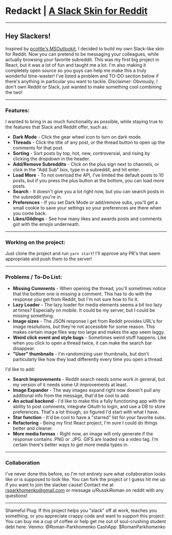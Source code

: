 # Redackt | [A Slack Skin for Reddit](https://romanparkhomenko.com/redackt)
---
## Hey Slackers!
Inspired by [pcottle's MSOutlookit](https://github.com/pcottle/MSOutlookit), I decided to build my own Slack-like skin for Reddit. Now you can pretend to be messaging your colleagues, while actually browsing your favorite subreddit. This was my first big project in React, but it was a lot of fun and taught me a lot. I'm also making it completely open source so you guys can help me make this a truly wonderful time-waster! I've listed a problem and TO-DO section below if there's anything in particular you want to tackle.
Disclaimer: Obviously, I don't own Reddit or Slack, just wanted to make something cool combining the two!

---
### Features:
I wanted to bring in as much functionality as possible, while staying true to the features that Slack and Reddit offer, such as:
- **Dark Mode** - Click the gear wheel icon to turn on dark mode.
- **Threads** - Click the title of any post, or the thread button to open up the comments for that post.
- **Sorting** - Sort posts by top, hot, new, controversial, and rising by clicking the dropdown in the header. 
- **Add/Remove Subreddits** - Click on the plus sign next to channels, or click in the "Add Sub" box, type in a subreddit, and hit enter.
- **Load More** - To not overload the API, I've limited the default posts to 10 posts, but if you press the plus button at the bottom, you can load more posts. 
- **Search** - It doesn't give you a lot right now, but you can search posts in the subreddit you're in.
- **Preferences** - If you set Dark Mode or add/remove subs, you'll get a small cookie to save your settings so your preferences are there when you come back. 
- **Likes/Gildings** - See how many likes and awards posts and comments got with the emojis underneath.
---
### Working on the project:
Just clone the project and run `yarn start`! I'll approve any PR's that seem appropriate and push them to the server!

---
### Problems / To-Do List:
- **Missing Comments** - When opening the thread, you'll sometimes notice that the bottom one is missing a comment. This has to do with the response you get from Reddit, but I'm not sure how to fix it.
- **Lazy Loader** - The lazy loader for media elements seems a bit too lazy at times? Especially on mobile. It could be my server, but I could be missing something.  
- **Image sizes** - The JSON response I get from Reddit provides URL's for image resolutions, but they're not accessible for some reason. This makes certain image files way too large and makes the app seem laggy. 
- **Weird click event and style bugs** - Sometimes weird stuff happens. Like when you click to open a thread twice, it can make the search bar disappear.
- **"User" thumbnails** - I'm randomizing user thumbnails, but don't particularly like how they load differently every time you open a thread. 

I'd like to add:
- **Search Improvements** - Reddit search needs some work in general, but my version of it needs some UI improvements at least.
- **Image Expander** - The way images expand right now doesn't pull any additional info from the message, that'd be cool to add.
- **An actual backend** - I'd like to make this a fully functioning app with the ability to post comments, integrate OAuth to login, and use a DB to store preferences. That's a lot though, so figured I'd start with what I have.
- **Star function** - It'd be cool to have a "starred" list for your favorite subs.
- **Refactoring** - Being my first React project, I'm sure I could do things better and cleaner.
- **More media formas** - Right now, an image will only generate if the response contains .PNG or .JPG. GIFS are loaded via a video tag. I'm certain there's better ways to get more media types in.
---
### Collaboration
I've never done this before, so I'm not entirely sure what collaboration looks like or is supposed to look like. You can fork the project or I guess hit me up if you want to join the slacker cause! Contact me at rsparkhomenko@gmail.com or message u/RusskiRoman on reddit with any questions!

---
Shameful Plug: 
If this project helps you "slack" off at work, teaches you something, or you appreciate crappy code and want to support this project: You can buy me a cup of coffee or help get me out of soul-crushing student debt here: 
Venmo: @Roman-Parkhomenko
CashApp: $RomanParkhomenko
